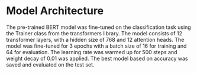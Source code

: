 # Model Architecture
The pre-trained BERT model was fine-tuned on the classification task using the Trainer class from the transformers library. The model consists of 12 transformer layers, with a hidden size of 768 and 12 attention heads. The model was fine-tuned for 3 epochs with a batch size of 16 for training and 64 for evaluation. The learning rate was warmed up for 500 steps and weight decay of 0.01 was applied. The best model based on accuracy was saved and evaluated on the test set.


